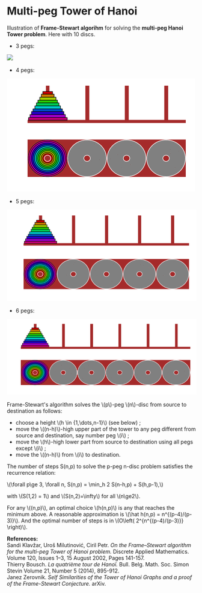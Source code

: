 <html>

<script src="https://polyfill.io/v3/polyfill.min.js?features=es6"></script>
<script id="MathJax-script" async src="https://cdn.jsdelivr.net/npm/mathjax@3/es5/tex-mml-chtml.js"></script>

# Multi-peg Tower of Hanoi

Illustration of **Frame-Stewart algorihm** for solving the **multi-peg Hanoi Tower problem**. Here with 10 discs.

- 3 pegs:

![](10_3.gif)

- 4 pegs:

![](10_4.gif)

- 5 pegs:

![](10_5.gif)

- 6 pegs:

![](10_6.gif)


Frame-Stewart's algorithm solves the \\(p\\)-peg \\(n\\)-disc from source to destination as follows:

- choose a height \\(h \in {1,\dots,n-1}\\) (see below) ;
- move the \\((n-h)\\)-high upper part of the tower to any peg different from source and destination, say number peg \\(i\\) ;
- move the \\(h\\)-high lower part from source to destination using all pegs except \\(i\\) ;
- move the \\((n-h)\\) from \\(i\\) to destination.

The number of steps S(n,p) to solve the p-peg n-disc problem satisfies the recurrence relation:

\\(\forall p\\ge 3, \forall n,   S(n,p) = \\min_h 2 S(n-h,p) + S(h,p-1),\\)

with \\(S(1,2) = 1\\) and \\(S(n,2)=\infty\\) for all \\(n\ge2\\).

For any \\((n,p)\\), an optimal choice \\(h(n,p)\\) is any that reaches the minimum above. 
A reasonable approximation is \\(\hat h(n,p) = n^{(p-4)/(p-3)}\\). And the optimal number of steps is in \\(O\left( 2^{n^{(p-4)/(p-3)}} \right)\\).

**References:**<br>
Sandi Klavžar, Uroš Milutinović, Ciril Petr. *On the Frame–Stewart algorithm for the multi-peg Tower of Hanoi problem.* Discrete Applied Mathematics. Volume 120, Issues 1–3, 15 August 2002, Pages 141-157.<br>
Thierry Bousch. *La quatrième tour de Hanoï.* Bull. Belg. Math. Soc. Simon Stevin Volume 21, Number 5 (2014), 895-912.<br>
Janez Zerovnik. *Self Similarities of the Tower of Hanoi Graphs and a proof of the Frame-Stewart Conjecture.* arXiv.


</html>
